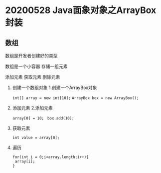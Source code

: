 # 20200528 Java面象对象之ArrayBox封装

## 数组

数组是开发者创建好的类型

数组是一个小容器 存储一组元素

添加元素 获取元素 删除元素

1. 创建一个数组对象																1.创建一个ArrayBox对象

   `int[] array = new int[10];`										`ArrayBox box = new ArrayBox();`

2. 添加元素                                                                                2.添加元素

   `array[0] = 10; `                                                                  `box.add(10);`

3. 获取元素

   `int value = array[0];`

4. 遍历

   ```
   for(int i = 0;i<array.length;i++){
   	array[i];
   }
   ```

   